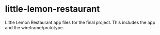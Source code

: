 # little-lemon-restaurant
Little Lemon Restaurant app files for the final project. This includes the app and the wireframe/prototype.
